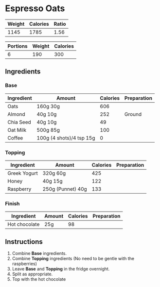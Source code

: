 # Espresso Oats

Weight | Calories | Ratio
--- | --- | ---
1145 | 1785 | 1.56

Portions | Weight | Calories
--- | --- |---
6 | 190 | 300

## Ingredients

### Base

Ingredient | Amount | Calories | Preparation
--- | --- | --- | ---
Oats | 160g 30g | 606 |
Almond | 40g 10g | 252 | Ground
Chia Seed | 40g 10g | 49 | 
Oat Milk | 500g 85g | 100 | 
Coffee | 100g (4 shots)/4 tsp 15g | 0 |

### Topping

Ingredient | Amount | Calories | Preparation
--- | --- | --- | ---
Greek Yogurt | 320g 60g | 425 | 
Honey | 40g 15g | 122 |
Raspberry | 250g (Punnet) 40g | 133 |


### Finish

Ingredient | Amount | Calories | Preparation
--- | --- | --- | ---
Hot chocolate | 25g | 98 |

## Instructions

1. Combine **Base** ingredients.
2. Combine **Topping** ingredients (No need to be gentle with the raspberries)
3. Leave **Base** and **Topping** in the fridge overnight.
3. Split as appropriate.
4. Top with the hot chocolate